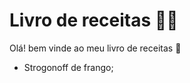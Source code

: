 # Livro de receitas :woman_cook:

Olá!  bem vinde ao meu livro de receitas :wave:

- Strogonoff de frango;
